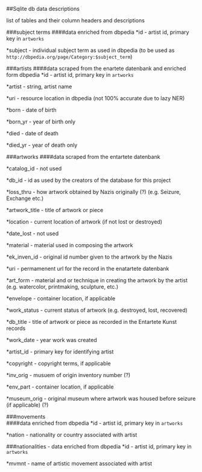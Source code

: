 ##Sqlite db data descriptions

list of tables and their column headers and descriptions

###subject terms 
####data enriched from dbpedia
*id - artist id, primary key in `artworks`

*subject - individual subject term as used in dbpedia (to be used as `http://dbpedia.org/page/Category:$subject_term`) 

###artists 
####data scraped from the enartete datenbank and enriched form dbpedia
*id - artist id, primary key in `artworks`

*artist - string, artist name

*uri - resource location in dbpedia (not 100% accurate due to lazy NER)

*born - date of birth

*born_yr - year of birth only

*died - date of death

*died_yr - year of death only


###artworks
####data scraped from the entartete datenbank

*catalog_id - not used

*db_id - id as used by the creators of the database for this project

*loss_thru - how artwork obtained by Nazis originally (?) (e.g. Seizure, Exchange etc.)

*artwork_title - title of artwork or piece

*location - current location of artwork (if not lost or destroyed)

*date_lost - not used

*material - material used in composing the artwork

*ek_inven_id - original id number given to the artwork by the Nazis

*uri - permamenent url for the record in the enatartete datenbank

*art_form - material and or technique in creating the artwork by the artist (e.g. watercolor, printmaking, sculpture, etc.)

*envelope - container location, if applicable 

*work_status - current status of artwork (e.g. destroyed, lost, recovered)

*db_title - title of artwork or piece as recorded in the Entartete Kunst records

*work_date - year work was created

*artist_id - primary key for identifying artist

*copyright - copyright terms, if applicable

*inv_orig - musuem of origin inventory number (?)

*env_part - container location, if applicable

*museum_orig - original museum where artwork was housed before seizure (if applicable) (?)


###movements  
####data enriched from dbpedia
*id - artist id, primary key in `artworks`

*nation - nationality or country associated with artist

###nationalities - data enriched from dbpedia
*id - artist id, primary key in `artworks`

*mvmnt - name of artistic movement associated with artist